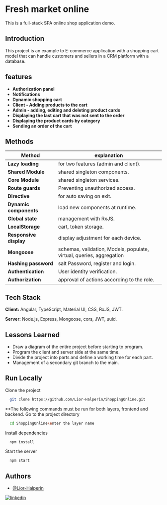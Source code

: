 
# Fresh market online
This is a full-stack SPA online shop application demo.

## Introduction
This project is an example to E-commerce application with a shopping cart model that can handle customers and sellers in a CRM platform with a database.

## features

* **Authorization panel** 
* **Notifications**  
* **Dynamic shopping cart** 
* **Client - Adding products to the cart**
* **Admin  - adding, editing and deleting product cards**
* **Displaying the last cart that was not sent to the order**
* **Displaying the product cards by category**  
* **Sending an order of the cart**

## Methods

| Method             | explanation                                   |                             
| ------------------- | ----------------------------------------------- |
| **Lazy loading** | for two features (admin and client).|
| **Shared Module** | shared singleton components.|
| **Core Module** | shared singleton services. |
| **Route guards** | Preventing unauthorized access.|
| **Directive** | for auto saving on exit.|
| **Dynamic components** | load new components at runtime.|
| **Global state** | management with RxJS.|
| **LocalStorage** | cart, token storage.|
| **Responsive display** | display adjustment for each device.|
| **Mongoose** | schemas, validation, Models, populate, virtual, queries, aggregation |
| **Hashing password** | salt Password, register and login. |
| **Authentication** | User identity verification. |
| **Authorization** | approval of actions according to the role. |


## Tech Stack

**Client:** Angular, TypeScript, Material UI, CSS, RxJS, JWT.

**Server:** Node.js, Express, Mongoose, cors, JWT, uuid.


## Lessons Learned

* Draw a diagram of the entire project before starting to program.
* Program the client and server side at the same time.
* Divide the project into parts and define a working time for each part.
* Management of a secondary git branch to the main.
## Run Locally

Clone the project

```bash
  git clone https://github.com/Lior-Halperin/ShoppingOnline.git
```
**The following commands must be run for both layers, frontend and backend.
Go to the project directory

```bash
  cd ShoppingOnline\enter the layer name
```

Install dependencies

```bash
  npm install
```

Start the server

```bash
  npm start
```

## Authors

- [@Lior-Halperin](https://www.github.com/Lior-Halperin)

[![linkedin](https://img.shields.io/badge/linkedin-0A66C2?style=for-the-badge&logo=linkedin&logoColor=white)](https://www.linkedin.com/in/lior-halperin-25a90b219/)


